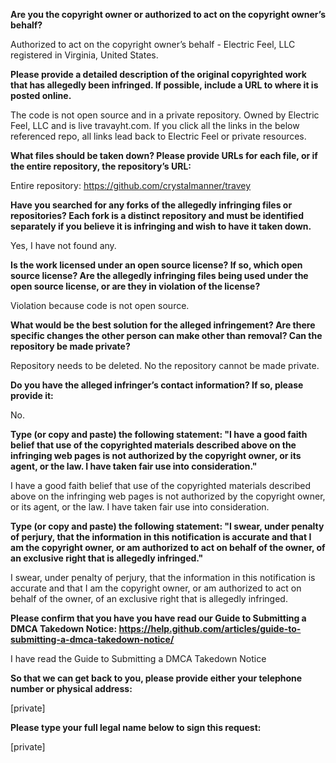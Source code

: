 **Are you the copyright owner or authorized to act on the copyright owner’s behalf?**

Authorized to act on the copyright owner’s behalf - Electric Feel, LLC registered in Virginia, United States.

**Please provide a detailed description of the original copyrighted work that has allegedly been infringed. If possible, include a URL to where it is posted online.**

The code is not open source and in a private repository. Owned by Electric Feel, LLC and is live travayht.com. If you click all the links in the below referenced repo, all links lead back to Electric Feel or private resources.

**What files should be taken down? Please provide URLs for each file, or if the entire repository, the repository’s URL:**

Entire repository: https://github.com/crystalmanner/travey

**Have you searched for any forks of the allegedly infringing files or repositories? Each fork is a distinct repository and must be identified separately if you believe it is infringing and wish to have it taken down.**

Yes, I have not found any.

**Is the work licensed under an open source license? If so, which open source license? Are the allegedly infringing files being used under the open source license, or are they in violation of the license?**

Violation because code is not open source.

**What would be the best solution for the alleged infringement? Are there specific changes the other person can make other than removal? Can the repository be made private?**

Repository needs to be deleted. No the repository cannot be made private.

**Do you have the alleged infringer’s contact information? If so, please provide it:**

No.

**Type (or copy and paste) the following statement: "I have a good faith belief that use of the copyrighted materials described above on the infringing web pages is not authorized by the copyright owner, or its agent, or the law. I have taken fair use into consideration."**

I have a good faith belief that use of the copyrighted materials described above on the infringing web pages is not authorized by the copyright owner, or its agent, or the law. I have taken fair use into consideration.

**Type (or copy and paste) the following statement: "I swear, under penalty of perjury, that the information in this notification is accurate and that I am the copyright owner, or am authorized to act on behalf of the owner, of an exclusive right that is allegedly infringed."**

I swear, under penalty of perjury, that the information in this notification is accurate and that I am the copyright owner, or am authorized to act on behalf of the owner, of an exclusive right that is allegedly infringed.

**Please confirm that you have you have read our Guide to Submitting a DMCA Takedown Notice: https://help.github.com/articles/guide-to-submitting-a-dmca-takedown-notice/**

I have read the Guide to Submitting a DMCA Takedown Notice

**So that we can get back to you, please provide either your telephone number or physical address:**

[private]

**Please type your full legal name below to sign this request:**

[private]
